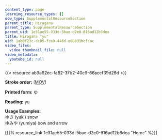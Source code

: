 ```yaml
---
content_type: page
learning_resource_types: []
ocw_type: SupplementalResourceSection
parent_title: Hiragana
parent_type: SupplementalResourceSection
parent_uid: 1e31ae55-033d-5bae-d2e0-816ad12b6dea
title: Hiragana "yu"
uid: 1ab0f23c-dc85-fca0-446d-e80831bcfcac
video_files:
  video_thumbnail_file: null
video_metadata:
  youtube_id: null
---
```


{{< resource ab9a62ec-fa82-37b2-40c9-66accf39d26d >}}

**Stroke order:** ([MOV](http://www.archive.org/download/MITRES21F.01S10_HIRAGANA_CHARACTERS/0470.mov))

**Printed form:** ゆ

**Reading:** yu

**Usage Examples:**  
ゆき (yuki) snow  
ゆみや (yumiya) bow and arrow

  
\[{{% resource_link 1e31ae55-033d-5bae-d2e0-816ad12b6dea "Home" %}}\]